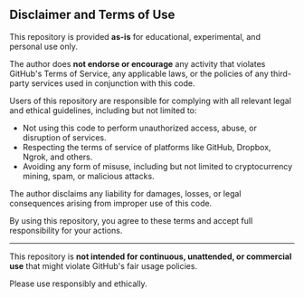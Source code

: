 ## Disclaimer and Terms of Use

This repository is provided **as-is** for educational, experimental, and personal use only.

The author does **not endorse or encourage** any activity that violates GitHub's Terms of Service, any applicable laws, or the policies of any third-party services used in conjunction with this code.

Users of this repository are responsible for complying with all relevant legal and ethical guidelines, including but not limited to:

- Not using this code to perform unauthorized access, abuse, or disruption of services.  
- Respecting the terms of service of platforms like GitHub, Dropbox, Ngrok, and others.  
- Avoiding any form of misuse, including but not limited to cryptocurrency mining, spam, or malicious attacks.

The author disclaims any liability for damages, losses, or legal consequences arising from improper use of this code.

By using this repository, you agree to these terms and accept full responsibility for your actions.

---

This repository is **not intended for continuous, unattended, or commercial use** that might violate GitHub's fair usage policies.

Please use responsibly and ethically.
